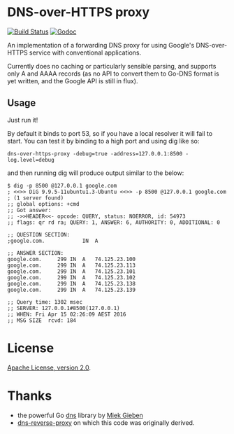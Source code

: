 # DNS-over-HTTPS proxy

[![Build Status](https://api.travis-ci.org/wrouesnel/dns-over-https-proxy.png?branch=master)](https://api.travis-ci.org/wrouesnel/dns-over-https-proxy) [![Godoc](https://godoc.org/github.com/wrouesnel/dns-over-https-proxy?status.png)](https://godoc.org/github.com/wrouesnel/dns-over-https-proxy)

An implementation of a forwarding DNS proxy for using Google's DNS-over-HTTPS
service with conventional applications.

Currently does no caching or particularly sensible parsing, and supports only
A and AAAA records (as no API to convert them to Go-DNS format is yet written,
and the Google API is still in flux).

## Usage
Just run it!

By default it binds to port 53, so if you have a local resolver it will fail to
start. You can test it by binding to a high port and using dig like so:

```
dns-over-https-proxy -debug=true -address=127.0.0.1:8500 -log.level=debug
```

and then running dig will produce output similar to the below:
```
$ dig -p 8500 @127.0.0.1 google.com
; <<>> DiG 9.9.5-11ubuntu1.3-Ubuntu <<>> -p 8500 @127.0.0.1 google.com
; (1 server found)
;; global options: +cmd
;; Got answer:
;; ->>HEADER<<- opcode: QUERY, status: NOERROR, id: 54973
;; flags: qr rd ra; QUERY: 1, ANSWER: 6, AUTHORITY: 0, ADDITIONAL: 0

;; QUESTION SECTION:
;google.com.			IN	A

;; ANSWER SECTION:
google.com.		299	IN	A	74.125.23.100
google.com.		299	IN	A	74.125.23.113
google.com.		299	IN	A	74.125.23.101
google.com.		299	IN	A	74.125.23.102
google.com.		299	IN	A	74.125.23.138
google.com.		299	IN	A	74.125.23.139

;; Query time: 1302 msec
;; SERVER: 127.0.0.1#8500(127.0.0.1)
;; WHEN: Fri Apr 15 02:26:09 AEST 2016
;; MSG SIZE  rcvd: 184

```

# License #

[Apache License, version 2.0](http://www.apache.org/licenses/LICENSE-2.0).

# Thanks #

- the powerful Go [dns](https://github.com/miekg/dns) library by [Miek Gieben](https://github.com/miekg)
- [dns-reverse-proxy](https://github.com/StalkR/dns-reverse-proxy) on which this code was originally derived.

